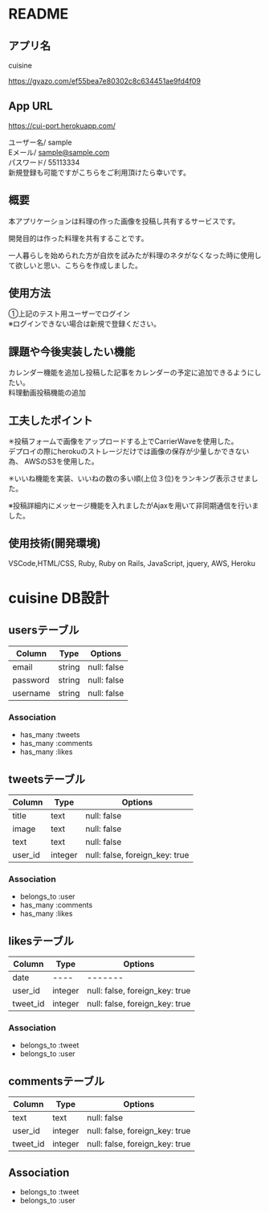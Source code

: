 # README

## アプリ名

cuisine<br>


https://gyazo.com/ef55bea7e80302c8c634451ae9fd4f09 <br>

## App URL

https://cui-port.herokuapp.com/ <br>

ユーザー名/ sample<br>
Eメール/ sample@sample.com<br>
パスワード/ 55113334<br>
新規登録も可能ですがこちらをご利用頂けたら幸いです。<br>

##  概要

本アプリケーションは料理の作った画像を投稿し共有するサービスです。<br>

開発目的は作った料理を共有することです。<br>

一人暮らしを始められた方が自炊を試みたが料理のネタがなくなった時に使用して欲しいと思い、こちらを作成しました。<br>



##  使用方法

①上記のテスト用ユーザーでログイン<br>
※ログインできない場合は新規で登録ください。

##  課題や今後実装したい機能

カレンダー機能を追加し投稿した記事をカレンダーの予定に追加できるようにしたい。<br>
料理動画投稿機能の追加<br>


## 工夫したポイント

✳︎投稿フォームで画像をアップロードする上でCarrierWaveを使用した。<br>
デプロイの際にherokuのストレージだけでは画像の保存が少量しかできない為、
AWSのS3を使用した。<br>

✳︎いいね機能を実装、いいねの数の多い順(上位３位)をランキング表示させました。<br>

※投稿詳細内にメッセージ機能を入れましたがAjaxを用いて非同期通信を行いました。<br>

## 使用技術(開発環境)

VSCode,HTML/CSS, Ruby, Ruby on Rails, JavaScript, jquery, AWS, Heroku

# cuisine DB設計

## usersテーブル
|Column|Type|Options|
|------|----|-------|
|email|string|null: false|
|password|string|null: false|
|username|string|null: false|
### Association
- has_many :tweets
- has_many :comments
- has_many :likes
## tweetsテーブル
|Column|Type|Options|
|------|----|-------|
|title|text|null: false|
|image|text|null: false|
|text|text|null: false|
|user_id|integer|null: false, foreign_key: true|
### Association
- belongs_to :user
- has_many :comments
- has_many :likes
## likesテーブル
|Column|Type|Options|
|------|----|-------|
|date|----|-------|
|user_id|integer|null: false, foreign_key: true|
|tweet_id|integer|null: false, foreign_key: true|
### Association
- belongs_to :tweet
- belongs_to :user

## commentsテーブル
|Column|Type|Options|
|------|----|-------|
|text|text|null: false|
|user_id|integer|null: false, foreign_key: true|
|tweet_id|integer|null: false, foreign_key: true|
## Association
- belongs_to :tweet
- belongs_to :user

